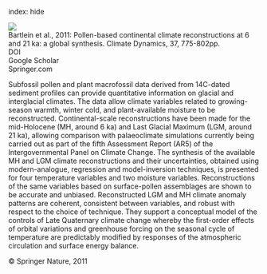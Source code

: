 index: hide

<div class="Citation">
    <div class="Citation-thumb CitationThumb-linked"  data-href="https://doi.org/10.1007/s00382-010-0904-1">
      <img src="https://static.claimspace.cloud/climate-study-static/refs/thumbs/5/Bartlein_et_al_2011-thumb.png" />
    </div>

  <div class="Citation-body">
    <div class="Citation-text">Bartlein et al., 2011: Pollen-based continental climate reconstructions at 6 and 21 ka: a global synthesis. <span class="Article-journal">Climate Dynamics, </span><span class="Article-volume">37, </span>775-802pp.</div>
    <div class="Citation-links">
      <div class="CitationLink" data-href="https://doi.org/10.1007/s00382-010-0904-1">
        <div class="CitationLink-icon CitationLink-Doi"></div>
        <div class="CitationLink-text">DOI</div>
      </div>
      <div class="CitationLink" data-href="https://scholar.google.com/scholar?q=10.1007/s00382-010-0904-1">
        <div class="CitationLink-icon CitationLink-Scholar"></div>
        <div class="CitationLink-text">Google Scholar</div>
      </div>
      <div class="CitationLink" data-href="http://link.springer.com/article/10.1007%2Fs00382-010-0904-1">
        <div class="CitationLink-icon CitationLink-Publisher"></div>
        <div class="CitationLink-text">Springer.com</div>
      </div>
    </div>
  </div>
</div>

Subfossil pollen and plant macrofossil data derived from 14C-dated sediment profiles can provide quantitative information on glacial and interglacial climates. The data allow climate variables related to growing-season warmth, winter cold, and plant-available moisture to be reconstructed. Continental-scale reconstructions have been made for the mid-Holocene (MH, around 6 ka) and Last Glacial Maximum (LGM, around 21 ka), allowing comparison with palaeoclimate simulations currently being carried out as part of the fifth Assessment Report (AR5) of the Intergovernmental Panel on Climate Change. The synthesis of the available MH and LGM climate reconstructions and their uncertainties, obtained using modern-analogue, regression and model-inversion techniques, is presented for four temperature variables and two moisture variables. Reconstructions of the same variables based on surface-pollen assemblages are shown to be accurate and unbiased. Reconstructed LGM and MH climate anomaly patterns are coherent, consistent between variables, and robust with respect to the choice of technique. They support a conceptual model of the controls of Late Quaternary climate change whereby the first-order effects of orbital variations and greenhouse forcing on the seasonal cycle of temperature are predictably modified by responses of the atmospheric circulation and surface energy balance.

<div class="Citation-copy">
&copy; Springer Nature, 2011
</div>